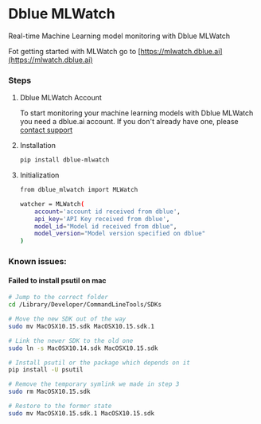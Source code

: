 # Dblue MLWatch

Real-time Machine Learning model monitoring with Dblue MLWatch

Fot getting started with MLWatch go to [https://mlwatch.dblue.ai](https://mlwatch.dblue.ai)

### Steps
1. Dblue MLWatch Account

	To start monitoring your machine learning models with Dblue MLWatch you need a dblue.ai account.
	If you don't already have one, please [contact support](mailto:support@dblue.ai?Subject=Need%20a%20MLWatch%20Account)

2. Installation

	```bash
	pip install dblue-mlwatch
	```

3. Initialization

	```bash
    from dblue_mlwatch import MLWatch
    
    watcher = MLWatch(
        account='account id received from dblue',
        api_key='API Key received from dblue',
        model_id="Model id received from dblue",
        model_version="Model version specified on dblue"
    )
	
	```

### Known issues:

#### Failed to install psutil on mac

```bash
# Jump to the correct folder
cd /Library/Developer/CommandLineTools/SDKs

# Move the new SDK out of the way
sudo mv MacOSX10.15.sdk MacOSX10.15.sdk.1

# Link the newer SDK to the old one
sudo ln -s MacOSX10.14.sdk MacOSX10.15.sdk

# Install psutil or the package which depends on it
pip install -U psutil

# Remove the temporary symlink we made in step 3
sudo rm MacOSX10.15.sdk

# Restore to the former state
sudo mv MacOSX10.15.sdk.1 MacOSX10.15.sdk
```